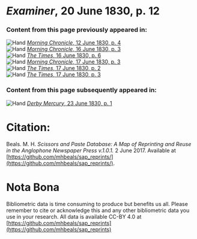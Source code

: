 # *Examiner*, 20 June 1830, p. 12  
  
### Content from this page previously appeared in:  
![Hand](http://scissorsandpaste.net/wp-content/uploads/2017/06/smallhandpointer.png) [*Morning Chronicle*, 12 June 1830, p. 4](https://mhbeals.github.io/sap_html/Morning-Chronicle/Morning-Chronicle-12-June-1830-p-4)  
![Hand](http://scissorsandpaste.net/wp-content/uploads/2017/06/smallhandpointer.png) [*Morning Chronicle*, 16 June 1830, p. 3](https://mhbeals.github.io/sap_html/Morning-Chronicle/Morning-Chronicle-16-June-1830-p-3)  
![Hand](http://scissorsandpaste.net/wp-content/uploads/2017/06/smallhandpointer.png) [*The Times*, 16 June 1830, p. 6](https://mhbeals.github.io/sap_html/The-Times/The-Times-16-June-1830-p-6)  
![Hand](http://scissorsandpaste.net/wp-content/uploads/2017/06/smallhandpointer.png) [*Morning Chronicle*, 17 June 1830, p. 3](https://mhbeals.github.io/sap_html/Morning-Chronicle/Morning-Chronicle-17-June-1830-p-3)  
![Hand](http://scissorsandpaste.net/wp-content/uploads/2017/06/smallhandpointer.png) [*The Times*, 17 June 1830, p. 2](https://mhbeals.github.io/sap_html/The-Times/The-Times-17-June-1830-p-2)  
![Hand](http://scissorsandpaste.net/wp-content/uploads/2017/06/smallhandpointer.png) [*The Times*, 17 June 1830, p. 3](https://mhbeals.github.io/sap_html/The-Times/The-Times-17-June-1830-p-3)  
  
### Content from this page subsequently appeared in:  
![Hand](http://scissorsandpaste.net/wp-content/uploads/2017/06/smallhandpointer.png) [*Derby Mercury*, 23 June 1830, p. 1](https://mhbeals.github.io/sap_html/Derby-Mercury/Derby-Mercury-23-June-1830-p-1)  


# Citation: 

Beals. M. H. *Scissors and Paste Database: A Map of Reprinting and Reuse in the Anglophone Newspaper Press v.1.0.1.* 2 June 2017. Available at [https://github.com/mhbeals/sap_reprints/](https://github.com/mhbeals/sap_reprints/). 

# Nota Bona

Bibliometric data is time consuming to produce but benefits us all. Please remember to cite or acknowledge this and any other bibliometric data you use in your research. All data is available CC-BY 4.0 at [https://github.com/mhbeals/sap_reprints](https://github.com/mhbeals/sap_reprints)